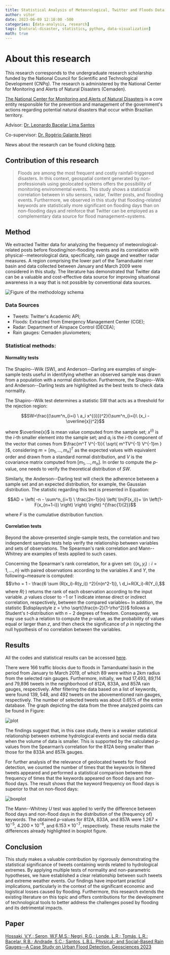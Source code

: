 ```yaml
---
title: Statistical Analysis of Meteorological, Twitter and Floods Data
author: vitor
date: 2023-06-09 12:10:00 -500
categories: [data-analysis, research]
tags: [natural-disaster, statistics, python, data-visualization]
math: true
---
```


# About this research
This research corresponds to the undergraduate research scholarship funded by the National Council for Scientific and Technological Development (CNPq). The research is administered by the National Center for Monitoring and Alerts of Natural Disasters (Cemaden).

[The National Center for Monitoring and Alerts of Natural Disasters](https://www.gov.br/cemaden/pt-br) is a core entity responsible for the prevention and management of the government's actions regarding potential natural disasters that occur within Brazilian territory. 

Advisor: [Dr. Leonardo Bacelar Lima Santos](https://scholar.google.com.br/citations?user=J2_iEs8AAAAJ&hl=pt-BR&oi=ao)


Co-supervisor: [Dr. Rogério Galante Negri](https://scholar.google.com.br/citations?hl=pt-BR&user=a6sjIjQAAAAJ)


News about the research can be found clicking [here](https://www.gov.br/cemaden/pt-br/assuntos/noticias-cemaden/dados-pesquisados-no-twitter-podem-complementar-os-sistemas-de-gerenciamento-de-inundacoes). 


## Contribution of this research
> Floods are among the most frequent and costly rainfall-triggered disasters. In this context, geospatial content generated by non-professionals using geolocated systems offers the possibility of monitoring environmental events. 
This study shows a statistical correlation between in situ sensors, radar, Twitter posts, and flooding events. Furthermore, we observed in this study that flooding-related keywords are statistically more significant on flooding days than on non-flooding days and reinforce that Twitter can be employed as a complementary data source for flood management~systems.

## Method 
We extracted Twitter data for analyzing the frequency of meteorological-related posts before flooding/non-flooding events and its correlation with physical--meteorological data, specifically, rain gauge and weather radar measures. 
A region comprising the lower part of the Tamanduateí river basin and data collected between January and March 2009 were considered in this study. The literature has demonstrated that Twitter data can be a valuable and cost-effective data source for improving situational awareness in a way that is not possible by conventional data sources.

![Figure of the methodology schema](/images/method.png "Methodology")

### Data Sources
* Tweets: Twitter's Academic API;
* Floods: Extracted from Emergency Management Center (CGE);  
* Radar: Department of Airspace Control (DECEA);
* Rain gauges: Cemaden pluviometers; 

### Statistical methods:
#### Normality tests
The Shapiro--Wilk (SW), and Anderson--Darling are examples of single-sample tests useful in identifying whether an observed sample was drawn from a population with a normal distribution. Furthermore, the Shapiro--Wilk and Anderson--Darling tests are highlighted as the best tests to check data normality.

The Shapiro--Wilk test determines a statistic SW that acts as a threshold for the rejection region:

$$SW=\frac{(\sum^n_{i=i} \ a_i x^{(i)})^2}{\sum^n_{i=i}\ (x_i - \overline{x})^2}$$

where  $\overline{x}$ is mean value computed from the sample set; $x^{(i)}$ is the $i$-th smaller element into the sample set; and $a_i$ is the $i$-th component of the vector that comes from $\frac{m^T V^{-1}}{ \sqrt{ m^TV^{-1} V^{-1}m } }$, considering $m = [m_1,\ldots,m_n]^T$ as the expected values with equivalent order and drawn from a standard normal distribution, and $V$ is the covariance matrix computed from $[m_1,\ldots,m_n]$. In order to compute the $p$-value, one needs to verify the theoretical distribution of $SW$.


Similarly, the Anderson--Darling test will check the adherence between a sample set and an expected distribution, for example, the Gaussian distribution. The statistic regarding this test is presented in Equation:

$$AD = \left( -n - \sum^n_{i=1} \ \frac{2n-1}{n} \left( \ln{F(x_i)}+ \ln \left(1-F(x_{n+1-i}) \right) \right) \right) ^{\frac{1}{2}}$$

where $F$ is the cumulative distribution function. 



#### Correlation tests
Beyond the above-presented single-sample tests, the correlation and two independent samples tests help verify the relationship between variables and sets of observations. The Spearman's rank correlation and Mann--Whitney are examples of tests applied to such cases.

Concerning the Spearman's rank correlation, for a given set:
$\{ (x_i,y_i) : i=1,\ldots,n \}$ with paired observations according to the variables $X$ and $Y$, the following~measure is computed:
$$\rho = 1 - \frac{6 \sum (R(x_i)-R(y_i))  ^2}{n(n^2-1)}, \  d_i=R(X_i)-R(Y_i),$$
where $R(\cdot)$ returns the rank of each observation according to the input variable. $\rho$ values closer to $-1$ or $1$ indicate intense direct or indirect correlation, respectively, between the compared variables~ In addition, the statistic $\displaystyle z = \rho \sqrt{\frac{n-2}{1-\rho^2}}$ follows a Student's $t$-distribution with $n-2$ degrees of freedom. Consequently, we may use such a relation to compute the $p$-value, as the probability of values equal or larger than $z$, and then check the significance of $\rho$ in rejecting the null hypothesis of no correlation between the variables.

## Results 

All the codes and statistical results can be accessed [here](https://colab.research.google.com/drive/1YctvJgLSvVNTvr67q-ZAehDpa9ivR9LT). 

There were 166 traffic blocks due to floods in Tamanduateí basin in the period from January to March 2019, of which 89 were within a 2km radius from the selected rain gauges. Furthermore, initially, we had 17,493, 89,114 and 79,896 tweets in the neighborhood of 812A, 833A, and 857A rain gauges, respectively. After filtering the data based on a list of keywords, were found 139, 548, and 492 tweets on the abovementioned rain gauges, respectively. The number of selected tweets was about $0.65\%$ of the entire database. The graph depicting the data from the three analyzed points can be found in Figure: 

![plot](/images/results.png "Plotly")

The findings suggest that, in this case study, there is a weaker statistical relationship between extreme hydrological events and social media data when the volume of data is smaller. This is supported by the calculated p-values from the Spearman’s correlation for the 812A being smaller than those for the 833A and 857A gauges.

For further analysis of the relevance of geolocated tweets for flood detection, we counted the number of times that the keywords in filtered tweets appeared and performed a statistical comparison between the frequency of times that the keywords appeared on flood days and non-flood days. The result shows that the keyword frequency on flood days is superior to that on non-flood days:

![boxplot](/images/boxplot.png "Boxplot")

The Mann--Whitney $U$ test was applied to verify the difference between flood days and non-flood days in the distribution of the (frequency of) keywords. The obtained $p$-values for 812A, 833A, and 857A were $1.267\times 10^{-5}$, $4.200\times 10^{-6}$, and $6.153 \times 10^{-7}$, respectively. 
These results make the differences already highlighted in boxplot figure.

## Conclusion

This study makes a valuable contribution by rigorously demonstrating the statistical significance of tweets containing words related to hydrological extremes. By applying multiple tests of normality and non-parametric hypotheses, we have established a clear relationship between such tweets and extreme weather events. Our findings have important practical implications, particularly in the context of the significant economic and logistical losses caused by flooding. Furthermore, this research extends the existing literature on this topic and offers contributions for the development of technological tools to better address the challenges posed by flooding and its detrimental impacts.

## Paper
[Hossaki, V.Y.; Seron, W.F.M.S.; Negri, R.G.; Londe, L.R.; Tomás, L.R.; Bacelar, R.B.; Andrade, S.C.; Santos, L.B.L. Physical- and Social-Based Rain Gauges—A Case Study on Urban Flood Detection. Geosciences 2023 ](https://www.mdpi.com/2076-3263/13/4/111)
